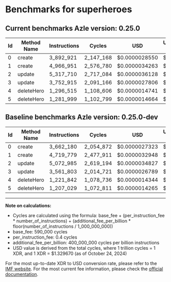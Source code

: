 # Benchmarks for superheroes

## Current benchmarks Azle version: 0.25.0

| Id  | Method Name | Instructions | Cycles    | USD           | USD/Million Calls | Change                            |
| --- | ----------- | ------------ | --------- | ------------- | ----------------- | --------------------------------- |
| 0   | create      | 3_892_921    | 2_147_168 | $0.0000028550 | $2.85             | <font color="red">+230_741</font> |
| 1   | create      | 4_966_951    | 2_576_780 | $0.0000034263 | $3.42             | <font color="red">+247_172</font> |
| 2   | update      | 5_317_710    | 2_717_084 | $0.0000036128 | $3.61             | <font color="red">+244_725</font> |
| 3   | update      | 3_752_915    | 2_091_166 | $0.0000027806 | $2.78             | <font color="red">+191_112</font> |
| 4   | deleteHero  | 1_296_515    | 1_108_606 | $0.0000014741 | $1.47             | <font color="red">+74_673</font>  |
| 5   | deleteHero  | 1_281_999    | 1_102_799 | $0.0000014664 | $1.46             | <font color="red">+74_970</font>  |

## Baseline benchmarks Azle version: 0.25.0-dev

| Id  | Method Name | Instructions | Cycles    | USD           | USD/Million Calls |
| --- | ----------- | ------------ | --------- | ------------- | ----------------- |
| 0   | create      | 3_662_180    | 2_054_872 | $0.0000027323 | $2.73             |
| 1   | create      | 4_719_779    | 2_477_911 | $0.0000032948 | $3.29             |
| 2   | update      | 5_072_985    | 2_619_194 | $0.0000034827 | $3.48             |
| 3   | update      | 3_561_803    | 2_014_721 | $0.0000026789 | $2.67             |
| 4   | deleteHero  | 1_221_842    | 1_078_736 | $0.0000014344 | $1.43             |
| 5   | deleteHero  | 1_207_029    | 1_072_811 | $0.0000014265 | $1.42             |

---

**Note on calculations:**

- Cycles are calculated using the formula: base_fee + (per_instruction_fee \* number_of_instructions) + (additional_fee_per_billion \* floor(number_of_instructions / 1_000_000_000))
- base_fee: 590_000 cycles
- per_instruction_fee: 0.4 cycles
- additional_fee_per_billion: 400_000_000 cycles per billion instructions
- USD value is derived from the total cycles, where 1 trillion cycles = 1 XDR, and 1 XDR = $1.329670 (as of October 24, 2024)

For the most up-to-date XDR to USD conversion rate, please refer to the [IMF website](https://www.imf.org/external/np/fin/data/rms_sdrv.aspx).
For the most current fee information, please check the [official documentation](https://internetcomputer.org/docs/current/developer-docs/gas-cost#execution).
